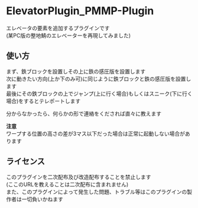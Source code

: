 # ElevatorPlugin_PMMP-Plugin
エレベータの要素を追加するプラグインです<br>
(某PC版の整地鯖のエレベーターを再現してみました)<br>
## 使い方<br>
まず、鉄ブロックを設置しその上に鉄の感圧版を設置します<br>
次に動きたい方向(上か下のみ可)に同じように鉄ブロックと鉄の感圧版を設置します<br>
最後にその鉄ブロックの上でジャンプ(上に行く場合)もしくはスニーク(下に行く場合)をするとテレポートします<br>

分からなかったら、何らかの形で連絡をくだされば直々に教えます<br>

**注意**<br>
ワープする位置の高さの差が3マス以下だった場合は正常に起動しない場合があります<br>

## ライセンス<br>
このプラグインを二次配布及び改造配布することを禁止します<br>
(ここのURLを教えることは二次配布に含まれません)<br>
また、このプラグインによって発生した問題、トラブル等はこのプラグインの製作者は一切負いかねます<br>
